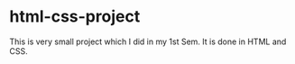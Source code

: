 # html-css-project

This is very small project which I did in my 1st Sem.
It is done in HTML and CSS.

